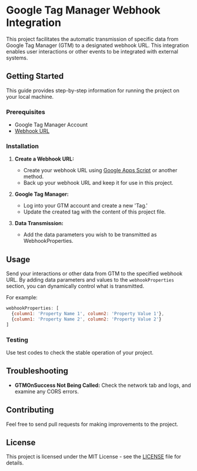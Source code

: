# Google Tag Manager Webhook Integration

This project facilitates the automatic transmission of specific data from Google Tag Manager (GTM) to a designated webhook URL. This integration enables user interactions or other events to be integrated with external systems.

## Getting Started

This guide provides step-by-step information for running the project on your local machine.

### Prerequisites

- Google Tag Manager Account
- [Webhook URL](https://webhook.site/)

### Installation

1. **Create a Webhook URL:**
   - Create your webhook URL using [Google Apps Script](https://script.google.com/) or another method.
   - Back up your webhook URL and keep it for use in this project.

2. **Google Tag Manager:**
   - Log into your GTM account and create a new 'Tag.'
   - Update the created tag with the content of this project file.

3. **Data Transmission:**
   - Add the data parameters you wish to be transmitted as WebhookProperties.

## Usage

Send your interactions or other data from GTM to the specified webhook URL. By adding data parameters and values to the `webhookProperties` section, you can dynamically control what is transmitted.

For example:

```javascript
webhookProperties: [
  {column1: 'Property Name 1', column2: 'Property Value 1'}, 
  {column1: 'Property Name 2', column2: 'Property Value 2'}
]
```

### Testing

Use test codes to check the stable operation of your project.

## Troubleshooting

- **GTMOnSuccess Not Being Called:** Check the network tab and logs, and examine any CORS errors.
  
## Contributing

Feel free to send pull requests for making improvements to the project.

## License

This project is licensed under the MIT License - see the [LICENSE](LICENSE) file for details.
